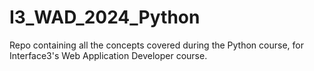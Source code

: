 # I3_WAD_2024_Python
Repo containing all the concepts covered during the Python course, for Interface3's Web Application Developer course. 
